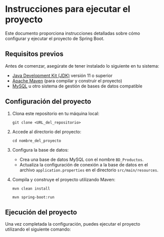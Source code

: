 # Instrucciones para ejecutar el proyecto

Este documento proporciona instrucciones detalladas sobre cómo configurar y ejecutar el proyecto de Spring Boot.

## Requisitos previos

Antes de comenzar, asegúrate de tener instalado lo siguiente en tu sistema:

- [Java Development Kit (JDK)](https://www.oracle.com/java/technologies/javase-jdk11-downloads.html) versión 11 o superior
- [Apache Maven](https://maven.apache.org/) (para compilar y construir el proyecto)
- [MySQL](https://www.mysql.com/) u otro sistema de gestión de bases de datos compatible

## Configuración del proyecto

1. Clona este repositorio en tu máquina local:

    ```
    git clone <URL_del_repositorio>
    ```

2. Accede al directorio del proyecto:

    ```
    cd nombre_del_proyecto
    ```

3. Configura la base de datos:

    - Crea una base de datos MySQL con el nombre `BD_Productos`.
    - Actualiza la configuración de conexión a la base de datos en el archivo `application.properties` en el directorio `src/main/resources`.

4. Compila y construye el proyecto utilizando Maven:

    ```
    mvn clean install
    ```
    ```
    mvn spring-boot:run
    ```
## Ejecución del proyecto

Una vez completada la configuración, puedes ejecutar el proyecto utilizando el siguiente comando:

